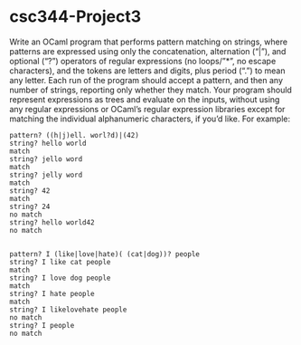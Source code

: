 # csc344-Project3

Write an OCaml program that performs pattern matching on strings, where patterns are expressed using only the concatenation, alternation (“|”), and optional (“?”) operators of regular expressions (no loops/”*”, no escape characters), and the tokens are letters and digits, plus period (“.”) to mean any letter. Each run of the program should accept a pattern, and then any number of strings, reporting only whether they match. Your program should represent expressions as trees and evaluate on the inputs, without using any regular expressions or OCaml’s regular expression libraries except for matching the individual alphanumeric characters, if you’d like. For example:
    
    pattern? ((h|j)ell. worl?d)|(42)
    string? hello world
    match
    string? jello word
    match
    string? jelly word
    match
    string? 42
    match
    string? 24
    no match
    string? hello world42
    no match


    pattern? I (like|love|hate)( (cat|dog))? people
    string? I like cat people
    match
    string? I love dog people
    match
    string? I hate people
    match
    string? I likelovehate people
    no match
    string? I people
    no match
